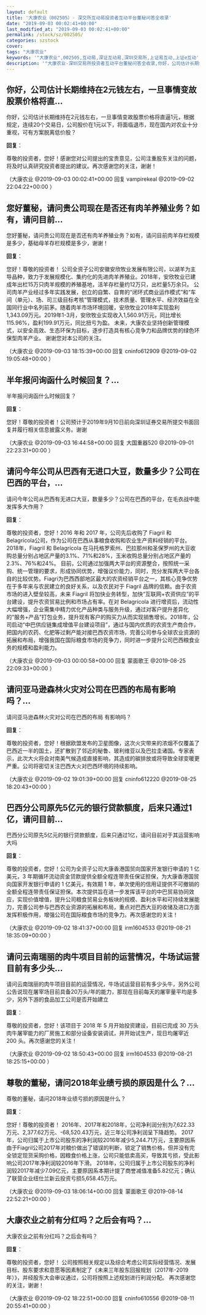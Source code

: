 ```yaml
---
layout: default
title: '大康农业（002505）- 深交所互动易投资者互动平台董秘问答全收录'
date: "2019-09-03 00:02:41+00:00"
last_modified_at: "2019-09-03 00:02:41+00:00"
permalink: /stock/sz/002505/
categories: szstock
cover: 
tags: "大康农业"
keywords: '"大康农业",002505,互动易,深证互动易,深圳交易所,上证易互动,上证e互动'
description: '"大康农业-深圳交易所投资者互动平台董秘问答全收录,你好，公司估计长期维持在2元钱左右，一旦事情变故股票价格将直逼1元，根据规定，连续20个交易日，公司股价在1元以下，将面临退市，现在国内对农业十分重视，可有方案脱离低价股？"'
---
```


## 你好，公司估计长期维持在2元钱左右，一旦事情变故股票价格将直...

你好，公司估计长期维持在2元钱左右，一旦事情变故股票价格将直逼1元，根据规定，连续20个交易日，公司股价在1元以下，将面临退市，现在国内对农业十分重视，可有方案脱离低价股？

**回复**：

尊敬的投资者，您好！感谢您对公司提出的宝贵意见，公司注重股东关注的问题，将及时认真研究投资者提出的建议。再次感谢您的关注，谢谢！ 

（大康农业  @2019-09-03 00:02:41+00:00 回复 vampirekeal  @2019-09-02 22:04:22+00:00 ）

## 您好董秘，请问贵公司现在是否还有肉羊养殖业务？如有，请问目前...

您好董秘，请问贵公司现在是否还有肉羊养殖业务？如有，请问目前肉羊存栏规模是多少，基础母羊存栏规模是多少，谢谢！

**回复**：

您好！尊敬的投资者！
公司全资子公司安徽安欣牧业发展有限公司，以湖羊为主导品种，致力于发展规模化、集约化的先进肉羊养殖业。2018年，安欣牧业已建成年出栏15万只肉羊规模的养殖基地，活羊存栏量约12万只，出栏量5万余只。
公司肉羊产业经过多年实践发展，创立的自繁、自育的“闭环式商业运作模式”和“车间（单元）、场、司三级目标考核”管理模式，技术质量、管理水平、经济效益在全国同行业中名列前茅。随着肉羊市场环境回暖，安欣牧业2018年实现盈利1,343.09万元。2019年1-3月，安欣牧业实现收入1,560.91万元，同比增长115.96%，盈利199.91万元，同比扭亏为盈。
未来，大康农业坚持创新管理模式，以安全高效、生态环保为目标，逐步打造具有核心竞争力和品牌优势的绿色环保型肉羊产业。
谢谢您对本公司的关注。 

（大康农业  @2019-09-03 18:15:39+00:00 回复 cninfo612909  @2019-09-02 19:05:48+00:00 ）

## 半年报问询函什么时候回复？...

半年报问询函什么时候回复？

**回复**：

您好！尊敬的投资者！公司预计于2019年9月10日前向深圳证券交易所提交书面回复并履行相关信息披露义务。谢谢 

（大康农业  @2019-09-03 16:44:58+00:00 回复 大国重器520  @2019-09-01 22:23:31+00:00 ）

## 请问今年公司从巴西有无进口大豆，数量多少？公司在巴西的平台，...

请问今年公司从巴西有无进口大豆，数量多少？公司在巴西的平台，在毛衣战中能发挥多大作用？

**回复**：

尊敬的投资者，您好！2016 年和 2017 年，公司先后收购了 Fiagril 和Belagrícola公司，作为公司在巴西从事粮食收购和农业生产资料经销的平台。2018年，Fiagril 和 Belagrícola 在马托格罗索州、巴拉那州和圣保罗州的大豆收购总量分别占地区产量的3.1%、71%和28%，玉米收购总量分别占地区产量的2.3%、76%和24%。
    目前，公司通过加强两大平台的资源整合，按照统一采购、统一管理的要求，形成协同优势，增强议价能力，同时，充分发挥两大平台各自的比较优势。Fiagri为巴西西部地区最大的农资经销平台之一，其核心竞争优势在于多年来与农民建立的良好关系，以及农民对于 Fiagril 品牌的信赖。由于农资市场的进入壁垒较高，未来 Fiagril 将加快业务转型，加快“互联网+农资供应”的平台建设，提升农资贸易比例和市场占有率。在对 Belagrícola 进行增资后，流动性大幅增强，企业需集中精力优化产品种类与服务升级，通过对客户提升差异化的“服务+产品”打包业务，提升现有客户的购买力从而实现销售增长。2018年，公司启动“中巴供应链集成增值平台建设项目”，通过与国内优质的农资生产商合作，把国内的农药、化肥等过剩产能对接巴西农资市场，完善公司参与全球农业资源的拓展和布局，增强我国在国际粮食市场的竞争力，同时进一步提升公司巴西粮食业务的规模和盈利能力。 

（大康农业  @2019-09-03 00:00:58+00:00 回复 蒙面歌王  @2019-08-25 22:09:33+00:00 ）

## 请问亚马逊森林火灾对公司在巴西的布局有影响吗？...

请问亚马逊森林火灾对公司在巴西的布局 有影响吗？

**回复**：

尊敬的投资者，您好！根据欧盟发布的卫星图像，这次火灾带来的浓烟不仅覆盖了巴西近一半的国土，还扩散到了邻近的秘鲁、玻利维亚以及巴拉圭诸国。专家表示，此次大火将会对南美气候造成直接影响，其造成的碳排放或将导致全球变暖更严重。公司将密切关注巴西大火对巴西环境的持续影响。 

（大康农业  @2019-09-02 19:01:39+00:00 回复 cninfo612220  @2019-08-25 18:20:43+00:00 ）

## 巴西分公司原先5亿元的银行贷款额度，后来只通过1亿，请问目前...

巴西分公司原先5亿元的银行贷款额度，后来只通过1亿，请问目前对于其运营影响大吗

**回复**：

尊敬的投资者，您好！公司为全资子公司大康香港国贸向国家开发银行申请的 1 亿美元，3 年期循环流动资金贷款提供全额全程连带责任保证担保，为大康香港国贸向国家开发银行申请的 1 亿美元，有效期 1 年，单次使用的信用证提供不可撤销的全额全程连带责任保证担保。本次提供旨在进一步发挥该平台的中巴贸易协同效应，实现价值增值，提升公司粮食贸易业务板块的规模、盈利水平和可持续发展能力，完善公司参与巴西农业资源的拓展和布局，重点对巴西大豆的收储及进口方面发挥积极作用，增强公司在国际粮食市场的竞争力。再次感谢您的关注！ 

（大康农业  @2019-09-02 18:41:37+00:00 回复 irm1604533  @2019-08-21 18:35:09+00:00 ）

## 请问云南瑞丽的肉牛项目目前的运营情况，牛场试运营目前有多少头...

请问云南瑞丽的肉牛项目目前的运营情况，牛场试运营目前有多少头牛，另外公司公告说现在屠宰场目前具备20万头/年的能力，那现在目前每天的屠宰量平均是多少，另外下游的食品加工公司是否开始建立

**回复**：

尊敬的投资者，您好！该项目于 2018 年 5 月开始投资建设，目前已完成 30 万头肉牛屠宰能力的厂房施工和部分设备安装调试，并开始试生产，现日均屠宰近 200 头。再次感谢您的关注！ 

（大康农业  @2019-09-02 18:50:43+00:00 回复 irm1604533  @2019-08-21 18:25:15+00:00 ）

## 尊敬的董秘，请问2018年业绩亏损的原因是什么？...

尊敬的董秘，请问2018年业绩亏损的原因是什么？

**回复**：

您好！尊敬的投资者！
    2016年、2017年和2018年，公司净利润分别为7,622.33万元、2,377.62万元、-68,520.43万元，近三年公司净利润呈下降趋势。
    2017年，公司归属于上市公司股东的净利润较2016年减少5,244.71万元，主要原因系由于Fiagril公司2017年对粮价做出了错误的判断，锁定了销售价格，但并没有完全锁定现货采购价格，因粮食价格上涨，公司只能低卖高买，导致其亏损，受此影响公司2017年净利润较2016年下滑。
    2018年，公司归属于上市公司股东的净利润较2017年减少7.09亿元，主要原因系本期计提了商誉减值准备5.82亿元；确认了联营企业纽仕兰新云投资亏损5,658.45万元。 

（大康农业  @2019-09-03 18:06:14+00:00 回复 蒙面歌王  @2019-08-14 22:52:21+00:00 ）

## 大康农业之前有分红吗？之后会有吗？...

大康农业之前有分红吗？之后会有吗？

**回复**：

尊敬的投资者，您好！ 公司按照相关规定以及综合考虑公司实际经营情况、发展目标、股东要求和意愿等因素制定了《未来三年股东回报规划（2017年-2019年）》，并经股东大会审议通过，公司将按照上述规划进行利润分配。 再次感谢您的关注，谢谢！ 

（大康农业  @2019-09-02 18:22:51+00:00 回复 cninfo610556  @2019-08-11 20:55:41+00:00 ）

